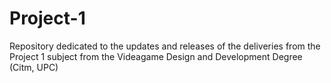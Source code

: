 # Project-1
Repository dedicated to the updates and releases of the deliveries from the Project 1 subject from the Videagame Design and Development Degree (Citm, UPC)
